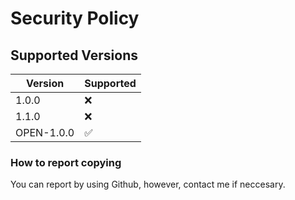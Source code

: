 # Security Policy

## Supported Versions
| Version    | Supported          |
| -------    | ------------------ |
| 1.0.0      | :x:                |
| 1.1.0      | :x:                |
| OPEN-1.0.0 | :white_check_mark: |

### How to report copying

You can report by using Github, however, contact me if neccesary. 
